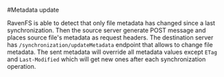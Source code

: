 ﻿#Metadata update

RavenFS is able to detect that only file metadata has changed since a last synchronization. Then the source server generate POST message and places source file's metadata as
request headers. The destination server has `/synchronization/updateMetadata` endpoint that allows to change file metadata. The sent metadata will override all metadata values except `ETag` and `Last-Modified` which will get new ones after each synchronization operation.